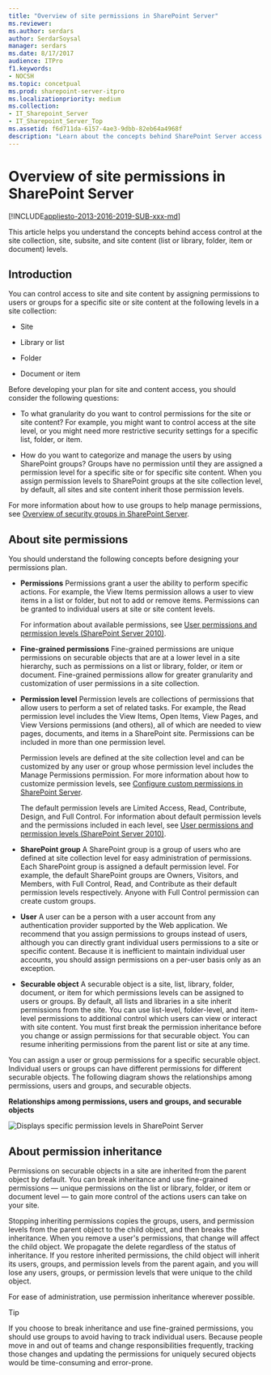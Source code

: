 ```yaml
---
title: "Overview of site permissions in SharePoint Server"
ms.reviewer: 
ms.author: serdars
author: SerdarSoysal
manager: serdars
ms.date: 8/17/2017
audience: ITPro
f1.keywords:
- NOCSH
ms.topic: concetpual
ms.prod: sharepoint-server-itpro
ms.localizationpriority: medium
ms.collection:
- IT_Sharepoint_Server
- IT_Sharepoint_Server_Top
ms.assetid: f6d711da-6157-4ae3-9dbb-82eb64a4968f
description: "Learn about the concepts behind SharePoint Server access control at the site collection, site, subsite, and site content (list or library, folder, item or document) levels."
---
```


# Overview of site permissions in SharePoint Server

[!INCLUDE[appliesto-2013-2016-2019-SUB-xxx-md](../includes/appliesto-2013-2016-2019-SUB-xxx-md.md)]
  
This article helps you understand the concepts behind access control at the site collection, site, subsite, and site content (list or library, folder, item or document) levels.
  
## Introduction

You can control access to site and site content by assigning permissions to users or groups for a specific site or site content at the following levels in a site collection:
  
- Site
    
- Library or list
    
- Folder
    
- Document or item
    
Before developing your plan for site and content access, you should consider the following questions:
  
- To what granularity do you want to control permissions for the site or site content? For example, you might want to control access at the site level, or you might need more restrictive security settings for a specific list, folder, or item.
    
- How do you want to categorize and manage the users by using SharePoint groups? Groups have no permission until they are assigned a permission level for a specific site or for specific site content. When you assign permission levels to SharePoint groups at the site collection level, by default, all sites and site content inherit those permission levels. 
    
 For more information about how to use groups to help manage permissions, see [Overview of security groups in SharePoint Server](./overview-of-security-groups-in-sharepoint-server.md).
  
## About site permissions
<a name="section1"> </a>

You should understand the following concepts before designing your permissions plan.
  
- **Permissions** Permissions grant a user the ability to perform specific actions. For example, the View Items permission allows a user to view items in a list or folder, but not to add or remove items. Permissions can be granted to individual users at site or site content levels. 
    
    For information about available permissions, see [User permissions and permission levels (SharePoint Server 2010)](user-permissions-and-permission-levels.md).
    
- **Fine-grained permissions** Fine-grained permissions are unique permissions on securable objects that are at a lower level in a site hierarchy, such as permissions on a list or library, folder, or item or document. Fine-grained permissions allow for greater granularity and customization of user permissions in a site collection. 
    
- **Permission level** Permission levels are collections of permissions that allow users to perform a set of related tasks. For example, the Read permission level includes the View Items, Open Items, View Pages, and View Versions permissions (and others), all of which are needed to view pages, documents, and items in a SharePoint site. Permissions can be included in more than one permission level. 
    
    Permission levels are defined at the site collection level and can be customized by any user or group whose permission level includes the Manage Permissions permission. For more information about how to customize permission levels, see [Configure custom permissions in SharePoint Server](../security-for-sharepoint-server/security-for-sharepoint-server.md).
    
    The default permission levels are Limited Access, Read, Contribute, Design, and Full Control. For information about default permission levels and the permissions included in each level, see [User permissions and permission levels (SharePoint Server 2010)](user-permissions-and-permission-levels.md).
    
- **SharePoint group** A SharePoint group is a group of users who are defined at site collection level for easy administration of permissions. Each SharePoint group is assigned a default permission level. For example, the default SharePoint groups are Owners, Visitors, and Members, with Full Control, Read, and Contribute as their default permission levels respectively. Anyone with Full Control permission can create custom groups. 
    
- **User** A user can be a person with a user account from any authentication provider supported by the Web application. We recommend that you assign permissions to groups instead of users, although you can directly grant individual users permissions to a site or specific content. Because it is inefficient to maintain individual user accounts, you should assign permissions on a per-user basis only as an exception. 
    
- **Securable object** A securable object is a site, list, library, folder, document, or item for which permissions levels can be assigned to users or groups. By default, all lists and libraries in a site inherit permissions from the site. You can use list-level, folder-level, and item-level permissions to additional control which users can view or interact with site content. You must first break the permission inheritance before you change or assign permissions for that securable object. You can resume inheriting permissions from the parent list or site at any time. 
    
You can assign a user or group permissions for a specific securable object. Individual users or groups can have different permissions for different securable objects. The following diagram shows the relationships among permissions, users and groups, and securable objects.
  
**Relationships among permissions, users and groups, and securable objects**

![Displays specific permission levels in SharePoint Server](../media/02f6c1ef-d56e-48cf-9e78-987fd1e883d8.gif)
  
## About permission inheritance
<a name="section3"> </a>

Permissions on securable objects in a site are inherited from the parent object by default. You can break inheritance and use fine-grained permissions — unique permissions on the list or library, folder, or item or document level — to gain more control of the actions users can take on your site. 
  
Stopping inheriting permissions copies the groups, users, and permission levels from the parent object to the child object, and then breaks the inheritance. When you remove a user's permissions, that change will affect the child object. We propagate the delete regardless of the status of inheritance. If you restore inherited permissions, the child object will inherit its users, groups, and permission levels from the parent again, and you will lose any users, groups, or permission levels that were unique to the child object. 
  
For ease of administration, use permission inheritance wherever possible.
  
> [!TIP]
>  If you choose to break inheritance and use fine-grained permissions, you should use groups to avoid having to track individual users. Because people move in and out of teams and change responsibilities frequently, tracking those changes and updating the permissions for uniquely secured objects would be time-consuming and error-prone. 
